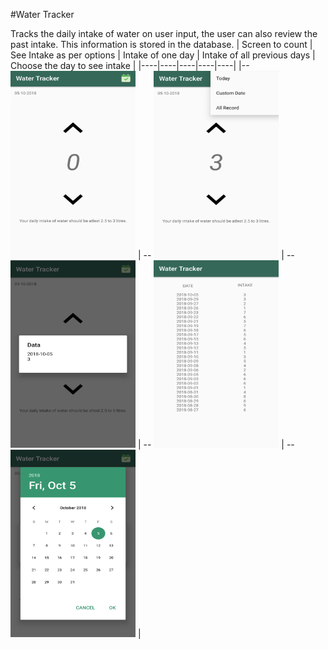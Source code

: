 #Water Tracker

Tracks the daily intake of water on user input, the user can also review the past intake. This information is stored in the database.
| Screen to count | See Intake as per options | Intake of one day | Intake of all previous days | Choose the day to see intake |
|----|----|----|----|----|
|-- <img src="https://github.com/jpg-130/Water-Tracker/blob/master/Screenshot_WaterTracker/20181005_183953.png" width="200" height="300"> |
-- <img src="https://github.com/jpg-130/Water-Tracker/blob/master/Screenshot_WaterTracker/20181005_184201.png" width="200" height="300"> |
-- <img src="https://github.com/jpg-130/Water-Tracker/blob/master/Screenshot_WaterTracker/20181005_184218.png" width="200" height="300"> |
-- <img src="https://github.com/jpg-130/Water-Tracker/blob/master/Screenshot_WaterTracker/20181005_184243.png" width="200" height="300"> |
-- <img src="https://github.com/jpg-130/Water-Tracker/blob/master/Screenshot_WaterTracker/20181005_184302.png" width="200" height="300"> |